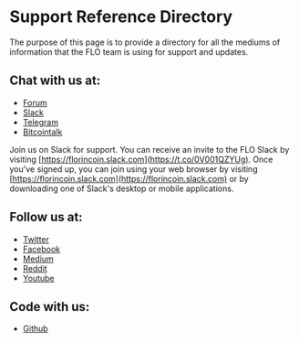 # Support Reference Directory 

The purpose of this page is to provide a directory for all the mediums of information that the FLO team is using for support and updates.

## Chat with us at:

* [Forum](https://forum.flo.cash)
* [Slack](https://t.co/0V001QZYUg)
* [Telegram](https://t.me/FLOblockchain)
* [Bitcointalk](https://bitcointalk.org/index.php?topic=236742.0)

Join us on Slack for support. You can receive an invite to the FLO Slack by visiting [https://florincoin.slack.com](https://t.co/0V001QZYUg). Once you've signed up, you can join using your web browser by visiting [https://florincoin.slack.com](https://florincoin.slack.com) or by downloading one of Slack's desktop or mobile applications.

## Follow us at:

* [Twitter](https://twitter.com/Official_Florin)
* [Facebook](https://www.facebook.com/floblockchain)
* [Medium](https://medium.com/flo-cash)
* [Reddit](https://www.reddit.com/r/floblockchain/)
* [Youtube](https://www.youtube.com/channel/UCDAELSdJelys5VkE1FuXo2A)

## Code with us:

* [Github](https://github.com/flo-blockchain)
